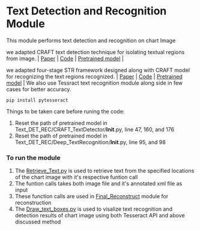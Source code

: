 # Text Detection and Recognition Module

This module performs text detection and recognition on chart Image

we adapted CRAFT text detection technique for isolating textual regions from image.
| [Paper](https://arxiv.org/abs/1904.01941) | [Code](https://github.com/clovaai/deep-text-recognition-benchmark#download-lmdb-dataset-for-traininig-and-evaluation-from-here) | [Pretrained model](https://drive.google.com/file/d/1Jk4eGD7crsqCCg9C9VjCLkMN3ze8kutZ/view) |



we adapted four-stage STR framework designed along with CRAFT model for recognizing the text regions recognized.
| [Paper](https://arxiv.org/abs/1904.01906) | [Code](https://github.com/clovaai/deep-text-recognition-benchmark) | [Pretrained model](https://drive.google.com/drive/folders/15WPsuPJDCzhp2SvYZLRj8mAlT3zmoAMW) | 
 We also use Tessract text recognition module along side in few cases for better accuracy.

```
pip install pytesseract
```
Things to be taken care before runing the code:
1. Reset the path of pretrained model in Text_DET_REC/CRAFT_TextDetector/__Init__.py, line 47, 160, and 176
2. Reset the path of pretrained model in Text_DET_REC/Deep_TextRecognition/__Init__.py, line 95, and 98

### To run the module
1. The [Retrieve_Text.py](https://github.com/GVCL/Tensor-field-framework-for-chart-analysis/blob/master/Text_DET_REC/Retrieve_Text.py) is used to retrieve text from the specified locations of the chart image with it's respective funtion call
2. The funtion calls takes both image file and it's annotated xml file as input
3. These function calls are used in [Final_Reconstruct](https://github.com/GVCL/Tensor-field-framework-for-chart-analysis/tree/master/Final_Reconstruct) module for reconstruction
4. The [Draw_text_boxes.py](https://github.com/GVCL/Tensor-field-framework-for-chart-analysis/blob/master/Text_DET_REC/Draw_text_boxes.py) is used to visalize text recognition and detection results of chart image using both Tesseract API and above discussed method


